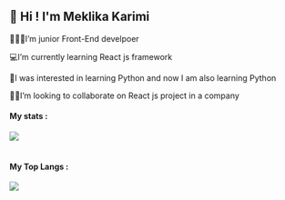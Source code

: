 
## 👋 Hi ! I'm Meklika Karimi
<p> 👩🏻‍💻I’m junior Front-End develpoer</p>
<p>💻I’m currently learning React js framework </p>
<p>🧲I was interested in learning Python and now I am also learning Python </p>
<p>🤝🏻I’m looking to collaborate on React js project in a company </p>
<!--
**Melika-Ka/Melika-Ka** is a ✨ _special_ ✨ repository because its `README.md` (this file) appears on your GitHub profile.
Here are some ideas to get you started:
- 🔭 I’m currently working on ...
- 🌱 I’m currently learning ...
- 👯 I’m looking to collaborate on ...
- 🤔 I’m looking for help with ...
- 💬 Ask me about ...
- 📫 How to reach me: ...
- 😄 Pronouns: ...
- ⚡ Fun fact: ...
-->
<div>
<h4>My stats :</h4>
<img src="https://github-readme-stats.vercel.app/api?username=Melika-Ka&show_icons=true&theme=cobalt"/>
 <div/> 
  <br/>
 <div>  
<h4> My Top Langs :</h4> 
<img src="https://github-readme-stats.vercel.app/api/top-langs/?username=Melika-Ka&layout=compact"/>
<div/>
